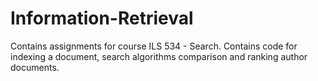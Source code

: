 # Information-Retrieval
Contains assignments for course ILS 534 - Search. Contains code for indexing a document, search algorithms comparison and ranking author documents.
